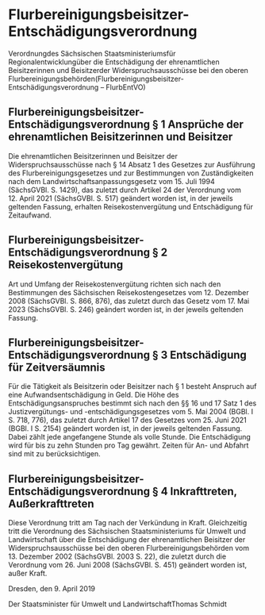 # Flurbereinigungsbeisitzer-Entschädigungsverordnung

Verordnungdes Sächsischen Staatsministeriumsfür Regionalentwicklungüber die Entschädigung der ehrenamtlichen Beisitzerinnen und Beisitzerder Widerspruchsausschüsse bei den oberen Flurbereinigungsbehörden(Flurbereinigungsbeisitzer-Entschädigungsverordnung – FlurbEntVO)

## Flurbereinigungsbeisitzer-Entschädigungsverordnung § 1 Ansprüche der ehrenamtlichen Beisitzerinnen und Beisitzer

Die ehrenamtlichen Beisitzerinnen und Beisitzer der Widerspruchsausschüsse nach § 14 Absatz 1 des Gesetzes zur Ausführung des Flurbereinigungsgesetzes und zur Bestimmungen von Zuständigkeiten nach dem Landwirtschaftsanpassungsgesetz vom 15. Juli 1994 (SächsGVBl. S. 1429), das zuletzt durch Artikel 24 der Verordnung vom 12. April 2021 (SächsGVBl. S. 517) geändert worden ist, in der jeweils geltenden Fassung, erhalten Reisekostenvergütung und Entschädigung für Zeitaufwand.


## Flurbereinigungsbeisitzer-Entschädigungsverordnung § 2 Reisekostenvergütung

Art und Umfang der Reisekostenvergütung richten sich nach den Bestimmungen des Sächsischen Reisekostengesetzes vom 12. Dezember 2008 (SächsGVBl. S. 866, 876), das zuletzt durch das Gesetz vom 17. Mai 2023 (SächsGVBl. S. 246) geändert worden ist, in der jeweils geltenden Fassung.


## Flurbereinigungsbeisitzer-Entschädigungsverordnung § 3 Entschädigung für Zeitversäumnis

Für die Tätigkeit als Beisitzerin oder Beisitzer nach § 1 besteht Anspruch auf eine Aufwandsentschädigung in Geld. Die Höhe des Entschädigungsanspruches bestimmt sich nach den §§ 16 und 17 Satz 1 des Justizvergütungs- und -entschädigungsgesetzes vom 5. Mai 2004 (BGBl. I S. 718, 776), das zuletzt durch Artikel 17 des Gesetzes vom 25. Juni 2021 (BGBl. I S. 2154) geändert worden ist, in der jeweils geltenden Fassung. Dabei zählt jede angefangene Stunde als volle Stunde. Die Entschädigung wird für bis zu zehn Stunden pro Tag gewährt. Zeiten für An- und Abfahrt sind mit zu berücksichtigen.


## Flurbereinigungsbeisitzer-Entschädigungsverordnung § 4 Inkrafttreten, Außerkrafttreten

Diese Verordnung tritt am Tag nach der Verkündung in Kraft. Gleichzeitig tritt die Verordnung des Sächsischen Staatsministeriums für Umwelt und Landwirtschaft über die Entschädigung der ehrenamtlichen Beisitzer der Widerspruchsausschüsse bei den oberen Flurbereinigungsbehörden vom 13. Dezember 2002 (SächsGVBl. 2003 S. 22), die zuletzt durch die Verordnung vom 26. Juni 2008 (SächsGVBl. S. 451) geändert worden ist, außer Kraft.

Dresden, den 9. April 2019

Der Staatsminister für Umwelt und LandwirtschaftThomas Schmidt

